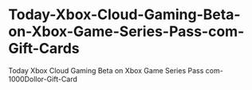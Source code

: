 # Today-Xbox-Cloud-Gaming-Beta-on-Xbox-Game-Series-Pass-com-Gift-Cards
Today Xbox Cloud Gaming Beta on Xbox Game Series  Pass com-1000Dollor-Gift-Card
